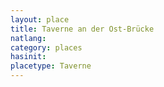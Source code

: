 ```yaml
---
layout: place
title: Taverne an der Ost-Brücke
natlang:
category: places
hasinit:
placetype: Taverne
---
```

